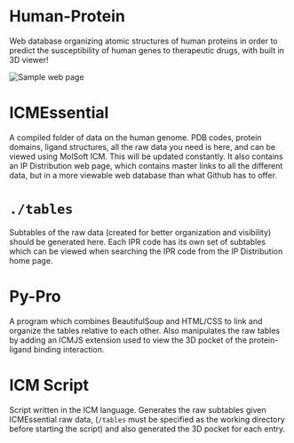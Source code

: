 # Human-Protein
Web database organizing atomic structures of human proteins in order to predict the susceptibility of human genes to therapeutic drugs, with built in 3D viewer!

![Sample web page](https://user-images.githubusercontent.com/25091114/61990894-e63c6e80-b016-11e9-8829-4f76152bb2cb.PNG)
# ICMEssential
A compiled folder of data on the human genome. PDB codes, protein domains, ligand structures, all the raw data you need is here, and can be viewed using MolSoft ICM. This will be updated constantly. It also contains an IP Distribution web page, which contains master links to all the different data, but in a more viewable web database than what Github has to offer. 

# ```./tables```
Subtables of the raw data (created for better organization and visibility) should be generated here. Each IPR code has its own set of subtables which can be viewed when searching the IPR code from the IP Distribution home page.

# Py-Pro
A program which combines BeautifulSoup and HTML/CSS to link and organize the tables relative to each other. Also manipulates the raw tables by adding an ICMJS extension used to view the 3D pocket of the protein-ligand binding interaction.

# ICM Script
Script written in the ICM language. Generates the raw subtables given ICMEssential raw data, (```/tables``` must be specified as the working directory before starting the script) and also generated the 3D pocket for each entry.

